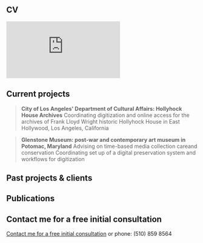 ## CV
[![CV](https://laurensorensen.github.io/CV2019.pdf)](https://laurensorensen.github.io/CV2019.pdf)

## Current projects
> **City of Los Angeles' Department of Cultural Affairs: Hollyhock House Archives**
> Coordinating digitization and online access for the archives of Frank Lloyd Wright historic Hollyhock House in East Hollywood, Los
> Angeles, California

> **Glenstone Museum: post-war and contemporary art museum in Potomac, Maryland**
> Advising on time-based media collection care​ and conservation
> Coordinating set up of a digital preservation system and workflows for digitization

## Past projects & clients

## Publications

## Contact me for a free initial consultation
[Contact me for a free initial consultation]("lauren[dot]sorensen[at]gmail[dot]com]") or phone: (510) 859 8564

